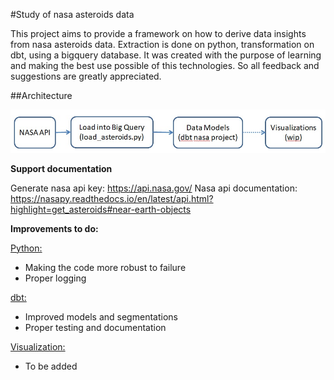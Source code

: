 #Study of nasa asteroids data

This project aims to provide a framework on how to derive data insights from nasa asteroids data.
Extraction is done on python, transformation on dbt, using a bigquery database.
It was created with the purpose of learning and making the best use possible of this technologies. So all feedback and suggestions are greatly appreciated.

##Architecture

![My Image](src/architecture.jpg)

**Support documentation**

Generate nasa api key: https://api.nasa.gov/
Nasa api documentation: https://nasapy.readthedocs.io/en/latest/api.html?highlight=get_asteroids#near-earth-objects

**Improvements to do:**

<ins>Python: <ins>
 - Making the code more robust to failure
 - Proper logging
 
<ins>dbt: <ins>
 - Improved models and segmentations
 - Proper testing and documentation
 
<ins>Visualization: <ins>
 - To be added
